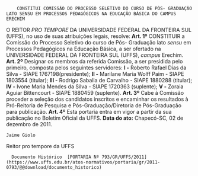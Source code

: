         CONSTITUI COMISSÃO DO PROCESSO SELETIVO DO CURSO DE PÓS- GRADUAÇÃO LATO SENSU EM PROCESSOS PEDAGÓGICOS NA EDUCAÇÃO BÁSICA DO CAMPUS ERECHIM  

 O REITOR *PRO TEMPORE*  DA UNIVERSIDADE FEDERAL DA FRONTEIRA SUL (UFFS), no uso de suas atribuições legais, resolve:   **Art. 1º**  CONSTITUIR a Comissão do Processo Seletivo do curso de Pós- Graduação lato *sensu*  em Processos Pedagógicos na Educação Básica, a ser ofertado na UNIVERSIDADE FEDERAL DA FRONTEIRA SUL (UFFS), *campus*  Erechim.   **Art. 2º**  Designar os membros da referida Comissão, a ser presidida pelo primeiro, composta pelos seguintes servidores: **I -**  Roberto Rafael Dias da Silva - SIAPE 1767198(presidente); **II -**  Marilane Maria Wolff Paim - SIAPE 1803554 (titular); **III -**  Rodrigo Saballa de Carvalho - SIAPE 1880288 (titular); **IV -**  Ivone Maria Mendes da Silva - SIAPE 1720363 (suplente); **V -**  Zoraia Aguiar Bittencourt - SIAPE 1880459 (suplente).   **Art. 3º**  Cabe à Comissão proceder a seleção dos candidatos inscritos e encaminhar os resultados à Pró-Reitoria de Pesquisa e Pós-Graduação/Diretoria de Pós-Graduação para publicação.   **Art. 4º**  Esta portaria entra em vigor a partir da sua publicação no Boletim Oficial da UFFS.        **Data do ato:** Chapecó-SC, 02 de dezembro de 2011.   
 

    Jaime Giolo   
 Reitor pro tempore da UFFS 

      Documento Histórico  [PORTARIA Nº 793/GR/UFFS/2011](https://www.uffs.edu.br/atos-normativos/portaria/gr/2011-0793/@@download/documento_historico)     
      